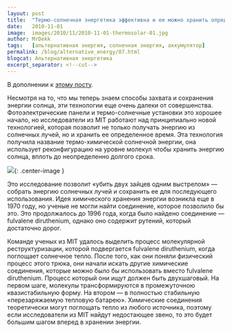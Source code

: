 ```yaml
---
layout: post
title:  "Термо-солнечная энергетика эффективна и ее можно хранить определенное время"
date:   2010-11-01
image:  images/2010/11/2010-11-01-thermosolar-01.jpg
author: MrDekk
tags:   [альтернативная энергия, солнечная энергия, аккумулятор]
permalink: /blog/alternative_energy/87.html
blogcat: Альтернативная энергетика
excerpt_separator: <!--cut-->
---
```


В дополнении к [этому посту](/blog/alternative_energy/82.html).

Несмотря на то, что мы теперь знаем способы захвата и сохранения энергии солнца, эти технологии еще очень далеки от совершенства. Фотоэлектрические панели и термо-солнечные установки это хорошее начало, но исследователи из MIT работают над принципиально новой технологией, которая позволит не только получать энергию из солнечных лучей, но и хранить ее определенное время. Эта технология получила название термо-химической солнечной энергии, она использует реконфигурацию на уровне молекул чтобы хранить энергию солнца, вплоть до неопределенно долгого срока.

<!--cut-->

![]({{site.baseurl}}/images/2010/11/2010-11-01-thermosolar-02.jpg){: .center-image }

Это исследование позволит «убить двух зайцев одним выстрелом» — собрать энергию солнечных лучей и сохранить ее для последующего использования. Идея химического хранения энергии возникла еще в 1970 году, но ученые не могли найти соединение, которое позволило бы это. Это продолжалось до 1996 года, когда было найдено соединение — fulvalene diruthenium, однако оно содержит рутений, который достаточно дорог.

Команде ученых из MIT удалось выделить процесс молекулярной реструктуризации, которой подвергается fulvalene diruthenium, когда поглощает солнечное тепло. После того, как они поняли физический процесс этого трюка, они начали искать другие химические соединения, которые можно было бы использовать вместо fulvalene diruthenium. Процесс который они ищут должен быть двухшаговый. На первом шаге, молекулы трансформируются в промежуточною квазистабильную форму. На втором — в полностью стабильную «перезаряжаемую тепловую батарею». Химические соединения теоретически могут поглощать тепло из любого источника, поэтому если исследователи из MIT найдут недостающее звено, то это будет большим шагом вперед в хранении энергии.
